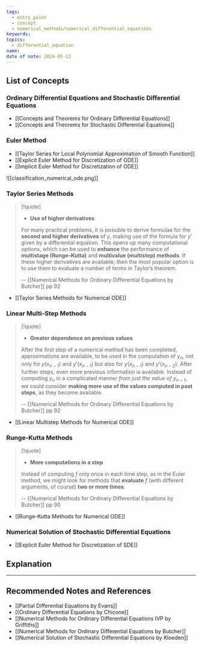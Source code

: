 ```yaml
---
tags:
  - entry_point
  - concept
  - numerical_methods/numerical_differential_equations
keywords: 
topics:
  - differential_equation
name: 
date of note: 2024-05-12
---
```


## List of Concepts


### Ordinary Differential Equations and Stochastic Differential Equations

- [[Concepts and Theorems for Ordinary Differential Equations]]
- [[Concepts and Theorems for Stochastic Differential Equations]]


### Euler Method

- [[Taylor Series for Local Polynomial Approximation of Smooth Function]]
- [[Explicit Euler Method for Discretization of ODE]]
- [[Implicit Euler Method for Discretization of ODE]]



![[classification_numerical_ode.png]]

### Taylor Series Methods

>[!quote]
>- **Use of higher derivatives**
>  
>For many practical problems, it is possible to derive formulae for the **second and higher derivatives** of $y$, making use of the formula for $y′$ given by a differential equation. This opens up many computational options, which can be used to **enhance** the performance of **multistage (Runge–Kutta)** and **multivalue (multistep) methods**. If these higher derivatives are available, then the most popular option is to use them to evaluate a number of terms in Taylor’s theorem.
>
>-- [[Numerical Methods for Ordinary Differential Equations by Butcher]] pp 92  

- [[Taylor Series Methods for Numerical ODE]]


### Linear Multi-Step Methods

>[!quote]
>- **Greater dependence on previous values**
>
>After the first step of a numerical method has been completed, approximations are available, to be used in the computation of $y_{n}$, not only for $y(x_{n-1})$ and $y'(x_{n-1})$ but  also for $y(x_{n-1})$ and $y'(x_{n-2})$. After further steps, even more previous information is available. Instead of computing $y_{n}$ in a complicated manner *from just the value of* $y_{n-1}$, we could consider **making more use of the values computed in past steps**, as they become available.
>
>-- [[Numerical Methods for Ordinary Differential Equations by Butcher]] pp 92


- [[Linear Multistep Methods for Numerical ODE]]


### Runge-Kutta Methods

>[!quote]
>- **More computations in a step**
>
>Instead of computing $f$ only once in each time step, as in the Euler method, we might look for methods that **evaluate** $f$ (with different arguments, of course) **two or more times**.
>
>-- [[Numerical Methods for Ordinary Differential Equations by Butcher]] pp 90

- [[Runge-Kutta Methods for Numerical ODE]]



### Numerical Solution of Stochastic Differential Equations

- [[Explicit Euler Method for Discretization of SDE]]



## Explanation





-----------
##  Recommended Notes and References




- [[Partial Differential Equations by Evans]]
- [[Ordinary Differential Equations by Chicone]]
- [[Numerical Methods for Ordinary Differential Equations IVP by Griffiths]]
- [[Numerical Methods for Ordinary Differential Equations by Butcher]]
- [[Numerical Solution of Stochastic Differential Equations by Kloeden]]